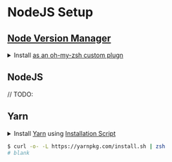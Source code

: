 # NodeJS Setup

## [Node Version Manager](https://github.com/nvm-sh/nvm)

<details><summary>Install <a href="https://github.com/lukechilds/zsh-nvm#as-an-oh-my-zsh-custom-plugin">as an oh-my-zsh custom plugn</a></summary>

```bash
$ git clone https://github.com/lukechilds/zsh-nvm ~/.oh-my-zsh/custom/plugins/zsh-nvm
Cloning into '/Users/zain/.oh-my-zsh/custom/plugins/zsh-nvm'...
remote: Enumerating objects: 6, done.
remote: Counting objects: 100% (6/6), done.
remote: Compressing objects: 100% (6/6), done.
remote: Total 523 (delta 1), reused 2 (delta 0), pack-reused 517
Receiving objects: 100% (523/523), 74.10 KiB | 267.00 KiB/s, done.
Resolving deltas: 100% (272/272), done.

$ source ~/.zshrc
Installing nvm...
Cloning into '/Users/zain/.nvm'...
remote: Enumerating objects: 17, done.
remote: Counting objects: 100% (17/17), done.
remote: Compressing objects: 100% (13/13), done.
remote: Total 7566 (delta 5), reused 14 (delta 4), pack-reused 7549
Receiving objects: 100% (7566/7566), 2.50 MiB | 480.00 KiB/s, done.
Resolving deltas: 100% (4777/4777), done.

# Verify Installation https://github.com/nvm-sh/nvm#verify-installation
$ command -v nvm
nvm

# Ensure Upgrade command is working https://github.com/lukechilds/zsh-nvm#upgrade
$ nvm upgrade
Installed version is v0.35.1
Checking latest version of nvm...
You're already up to date
```

</details>

## NodeJS

// TODO:

## Yarn

<details><summary>Install <a href="https://yarnpkg.com/en/docs/install/#mac-stable">Yarn</a> using <a href="https://github.com/yarnpkg/website/issues/913#issuecomment-506660318">Installation Script</a></summary>

</details>

```bash
$ curl -o- -L https://yarnpkg.com/install.sh | zsh
# blank
```
